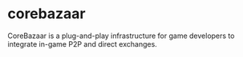 # corebazaar
CoreBazaar is a plug-and-play infrastructure for game developers to integrate  in-game P2P and direct exchanges.
